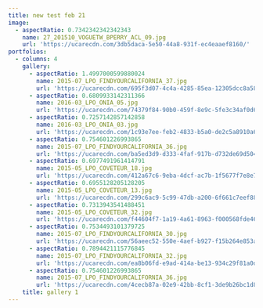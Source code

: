 ```yaml
---
title: new test feb 21
image:
  - aspectRatio: 0.7342342342342343
    name: 27_201510_VOGUETW_BPERRY_ACL_09.jpg
    url: 'https://ucarecdn.com/3db5daca-5e50-44a8-931f-ec4eaaef8160/'
portfolios:
  - columns: 4
    gallery:
      - aspectRatio: 1.4997000599880024
        name: 2015-07_LPO_FINDYOURCALIFORNIA_37.jpg
        url: 'https://ucarecdn.com/695f3d07-4c4a-4285-85ea-12305dcc8a58/'
      - aspectRatio: 0.6809933142311366
        name: 2016-03_LPO_ONIA_05.jpg
        url: 'https://ucarecdn.com/74379f84-90b0-459f-8e9c-5fe3c34af0d6/'
      - aspectRatio: 0.7257142857142858
        name: 2016-03_LPO_ONIA_03.jpg
        url: 'https://ucarecdn.com/1c93e7ee-feb2-4833-b5a0-de2c5a8910a6/'
      - aspectRatio: 0.754601226993865
        name: 2015-07_LPO_FINDYOURCALIFORNIA_36.jpg
        url: 'https://ucarecdn.com/ba5ed3d9-d333-4faf-917b-d732de69d504/'
      - aspectRatio: 0.6977491961414791
        name: 2015-05_LPO_COVETEUR_18.jpg
        url: 'https://ucarecdn.com/412a67c6-9eba-4dcf-ac7b-1f5677f7e8e7/'
      - aspectRatio: 0.6955128205128205
        name: 2015-05_LPO_COVETEUR_13.jpg
        url: 'https://ucarecdn.com/299c6ac9-5c99-47db-a200-6f661c7eef88/'
      - aspectRatio: 0.7313943541488451
        name: 2015-05_LPO_COVETEUR_32.jpg
        url: 'https://ucarecdn.com/f44604f7-1a19-4a61-8963-f000568fde46/'
      - aspectRatio: 0.7534493101379725
        name: 2015-07_LPO_FINDYOURCALIFORNIA_30.jpg
        url: 'https://ucarecdn.com/56aeec52-550e-4aef-b927-f15b264e853a/'
      - aspectRatio: 0.7894421115776845
        name: 2015-07_LPO_FINDYOURCALIFORNIA_32.jpg
        url: 'https://ucarecdn.com/ea8b06fd-e9ad-414a-be13-934c29f81a0d/'
      - aspectRatio: 0.754601226993865
        name: 2015-07_LPO_FINDYOURCALIFORNIA_36.jpg
        url: 'https://ucarecdn.com/4cecb87a-02e9-42bb-8cf1-3de9b26bc1d8/'
    title: gallery 1
---
```


